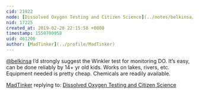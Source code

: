 ```yaml
---
cid: 21922
node: [Dissolved Oxygen Testing and Citizen Science](../notes/belkinsa/10-04-2018/dissolved-oxygen-testing-and-citizen-science)
nid: 17225
created_at: 2019-02-20 22:15:58 +0000
timestamp: 1550700958
uid: 461206
author: [MadTinker](../profile/MadTinker)
---
```


 [@belkinsa](/profile/belkinsa) I’d strongly suggest the Winkler test for monitoring DO. It’s easy, can be done reliably by 14+ yr old kids. Works on lakes, rivers, etc. Equipment needed is pretty cheap. Chemicals are readily available. 

[MadTinker](../profile/MadTinker) replying to: [Dissolved Oxygen Testing and Citizen Science](../notes/belkinsa/10-04-2018/dissolved-oxygen-testing-and-citizen-science)

